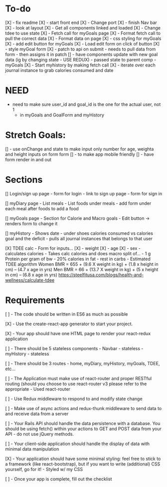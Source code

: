 # To-do
[X] - fix readme
[X] - start front end
[X] - Change port
[X] - finish Nav bar
[X] - look at layout
[X] - Get all components linked and loaded
[X] - Change tdee to use state
[X] - Fetch call for myGoals page
[X] - Format fetch call to pull the correct data
[X] - Format data on page
[X] - css styling for myGoals
[X] - add edit button for myGoals
[X] - Load edit form on click of button
[X] - style myGoal form
[X] - patch to api on submit
    - needs to pull data from form
    - then assigns it in patch
[] - have components update with new goal data (ig by changing state - USE REDUX)
    - passed state to parent comp - myGoals
[X] - Start myhistory by making fetch call
[X] - iterate over each journal instance to grab calories consumed and date

# NEED
- need to make sure user_id and goal_id is the one for the actual user, not 1
    - in myGoals and GoalForm and myHistory

# Stretch Goals:
[] - use onChange and state to make input only number for age, weighta and height inputs on form form
[] - to make app mobile friendly
[] - have form render in and out

# Sections
[] Login/sign up page
    - form for login
    - link to sign up page
    - form for sign in

[] myDiary page
    - List meals
    - List foods under meals
    - add form under each meal after foods to add a food

[] myGoals page 
    - Section for Calorie and Macro goals
    - Edit button -> renders form to change it

[] myHistory
    - Shows date
        - under shoes calories consumed vs calories goal and the deficit
    - pulls all journal instances that belongs to that user

[X] TDEE calc
    - Form for inputs...
        [X] - weight
        [X] - age
        [X] - sex
        - calculates calories
    - Takes calc calories and does macro split of...
        - 1 g Protein per gram of bw
        - 20% calories in fat
        - rest in carbs
    - Estimated TDEE algorithm
    Women BMR = 655 + (9.6 X weight in kg) + (1.8 x height in cm) – (4.7 x age in yrs)
    Men BMR = 66 + (13.7 X weight in kg) + (5 x height in cm) – (6.8 x age in yrs)
    https://steelfitusa.com/blogs/health-and-wellness/calculate-tdee

# Requirements

[ ] - The code should be written in ES6 as much as possible

[X] - Use the create-react-app generator to start your project.

[X] - Your app should have one HTML page to render your react-redux application

[ ] - There should be 5 stateless components
    - Navbar - stateless
    - myHistory - stateless

[ ] - There should be 3 routes
    - home, myDiary, myHistory, myGoals, TDEE, etc...

[ ] - The Application must make use of react-router and proper RESTful routing (should you choose to use react-router v3 please refer to the appropriate
    - Used react-router

[ ] - Use Redux middleware to respond to and modify state change

[ ] - Make use of async actions and redux-thunk middleware to send data to and receive data from a server

[ ] - Your Rails API should handle the data persistence with a database. You should be using fetch() within your actions to GET and POST data from your API - do not use jQuery methods.

[ ] - Your client-side application should handle the display of data with minimal data manipulation

[X] - Your application should have some minimal styling: feel free to stick to a framework (like react-bootstrap), but if you want to write (additional) CSS yourself, go for it!
    - Styled w/ my CSS

[ ] - Once your app is complete, fill out the checklist